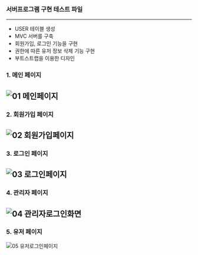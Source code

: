 ### 서버프로그램 구현 테스트 파일
-------------------------------

- USER 테이블 생성
- MVC 서버를 구축
- 회원가입, 로그인 기능을 구현
- 권한에 따른 유저 정보 삭제 기능 구현
- 부트스트랩을 이용한 디자인

### 1. 메인 페이지
![01 메인페이지](https://user-images.githubusercontent.com/73862305/104286707-c180d300-54f8-11eb-8dc9-38779c7a389f.png)
----------------------------------------------------
### 2. 회원가입 페이지
![02 회원가입페이지](https://user-images.githubusercontent.com/73862305/104286818-eaa16380-54f8-11eb-9b21-7cf49039cdea.png)
----------------------------------------------------
### 3. 로그인 페이지
![03 로그인페이지](https://user-images.githubusercontent.com/73862305/104286914-0dcc1300-54f9-11eb-989a-cd74c0b3a100.png)
----------------------------------------------------
### 4. 관리자 페이지
![04 관리자로그인화면](https://user-images.githubusercontent.com/73862305/104286981-22101000-54f9-11eb-8d03-272cbdcd3668.png)
----------------------------------------------------
### 5. 유저 페이지
![05 유저로그인페이지](https://user-images.githubusercontent.com/73862305/104287050-3eac4800-54f9-11eb-9360-2ac97457cfca.png)
